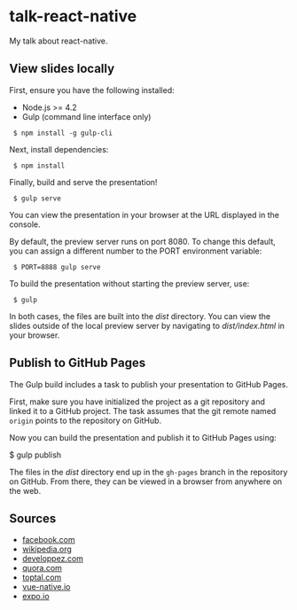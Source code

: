 # talk-react-native
My talk about react-native.

## View slides locally

First, ensure you have the following installed:

* Node.js >= 4.2
* Gulp (command line interface only)

```
 $ npm install -g gulp-cli
```

Next, install dependencies:

```
 $ npm install
```

Finally, build and serve the presentation!

```
 $ gulp serve
```

You can view the presentation in your browser at the URL displayed in the console.

By default, the preview server runs on port 8080.
To change this default, you can assign a different number to the PORT environment variable:

```
 $ PORT=8888 gulp serve
```

To build the presentation without starting the preview server, use:

```
 $ gulp
```

In both cases, the files are built into the _dist_ directory.
You can view the slides outside of the local preview server by navigating to _dist/index.html_ in your browser.

## Publish to GitHub Pages

The Gulp build includes a task to publish your presentation to GitHub Pages.

First, make sure you have initialized the project as a git repository and linked it to a GitHub project.
The task assumes that the git remote named `origin` points to the repository on GitHub.

Now you can build the presentation and publish it to GitHub Pages using:

 $ gulp publish

The files in the _dist_ directory end up in the `gh-pages` branch in the repository on GitHub.
From there, they can be viewed in a browser from anywhere on the web.

## Sources

* [facebook.com](https://code.facebook.com/posts/1014532261909640/react-native-bringing-modern-web-techniques-to-mobile/)
* [wikipedia.org](https://en.wikipedia.org/wiki/React_(JavaScript_library))
* [developpez.com](https://developpez.com/actu/210653/Facebook-annonce-la-reecriture-des-composants-internes-de-son-Framework-React-Native-pour-faciliter-son-utilisation-avec-les-applications-hybrides/)
* [quora.com](https://quora.com/How-does-React-Native-work)
* [toptal.com](https://toptal.com/mobile/comparing-react-native-to-cordova)
* [vue-native.io](https://vue-native.io)
* [expo.io](https://docs.expo.io/versions/latest/introduction/faq.html#what-is-the-difference-between-expo-and-react-native)
